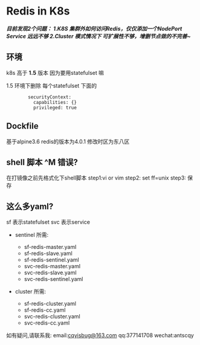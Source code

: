 Redis in K8s
===

***目前发现2个问题： 1.K8S 集群外如何访问Redis，仅仅添加一个NodePort Service 远远不够   2.Cluster 模式情况下 可扩展性不够，增删节点做的不完善~***

环境
---
k8s 高于 **1.5** 版本 因为要用statefulset 嘛

1.5 环境下删除
每个statefulset 下面的
```
        securityContext:
          capabilities: {}
          privileged: true
```
Dockfile 
---
基于alpine3.6  redis的版本为4.0.1 
修改时区为东八区

shell 脚本 ^M 错误?
---
在打镜像之前先格式化下shell脚本
step1:vi or vim
step2: set ff=unix
step3: 保存 


这么多yaml?
---
sf 表示statefulset
svc 表示service

- sentinel 所需: 
    - sf-redis-master.yaml
    - sf-redis-slave.yaml
    - sf-redis-sentinel.yaml
    - svc-redis-master.yaml
    - svc-redis-slave.yaml
    - svc-redis-sentinel.yaml

- cluster 所需:
    - sf-redis-cluster.yaml
    - sf-redis-cc.yaml
    - svc-redis-cluster.yaml
    - svc-redis-cc.yaml
    
    
如有疑问,请联系我:
email:cqyisbug@163.com
qq:377141708
wechat:antscqy